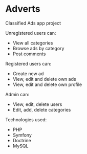# Adverts

Classified Ads app project

Unregistered users can:
* View all categories
* Browse ads by category
* Post comments

Registered users can:
* Create new ad
* View, edit and delete own ads
* View, edit and delete own profile

Admin can:
* View, edit, delete users
* Edit, add, delete categories

Technologies used:
* PHP
* Symfony
* Doctrine
* MySQL
